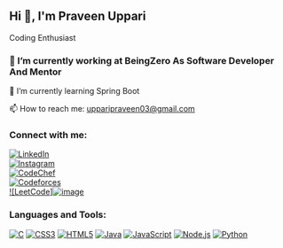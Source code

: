 ## Hi 👋, I'm Praveen Uppari 

 Coding Enthusiast 

### 🔭 I’m currently working at BeingZero As Software Developer And Mentor

🌱 I’m currently learning Spring Boot

📫 How to reach me: [upparipraveen03@gmail.com](mailto:upparipraveen03@gmail.com)

### Connect with me:
[![LinkedIn](https://img.icons8.com/fluent/48/000000/linkedin.png)](https://www.linkedin.com/in/praveen-uppari-3b3411249/)  
[![Instagram](https://img.icons8.com/fluent/48/000000/instagram-new.png)](https://www.instagram.com/__praveen_uppari_27/)  
[![CodeChef](https://img.icons8.com/fluent/48/000000/codechef.png)](https://www.codechef.com/users/praveenuppari)  
[![Codeforces](https://img.icons8.com/color/48/000000/codeforces.png)](https://codeforces.com/profile/Praveenuppari27)  
[![LeetCode]![image](https://github.com/user-attachments/assets/954f4327-7f25-4aca-8292-54c00e2d6125)
](https://leetcode.com/u/PRAVEENUPPARI_27/)



### Languages and Tools:
[![C](https://img.icons8.com/color/48/000000/c-programming.png)](https://en.wikipedia.org/wiki/C_(programming_language))
[![CSS3](https://img.icons8.com/color/48/000000/css3.png)](https://www.w3schools.com/css/)
[![HTML5](https://img.icons8.com/color/48/000000/html-5.png)](https://www.w3schools.com/html/)
[![Java](https://img.icons8.com/color/48/000000/java-coffee-cup-logo.png)](https://www.java.com/)
[![JavaScript](https://img.icons8.com/color/48/000000/javascript.png)](https://www.javascript.com/)
[![Node.js](https://img.icons8.com/color/48/000000/nodejs.png)](https://nodejs.org/)
[![Python](https://img.icons8.com/color/48/000000/python.png)](https://www.python.org/)
